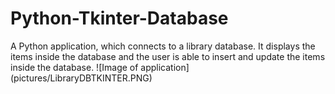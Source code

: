 # Python-Tkinter-Database
A Python application, which connects to a library database. It displays the items inside the database and the user is able to insert and update the items inside the database.
![Image of application] (pictures/LibraryDBTKINTER.PNG)
